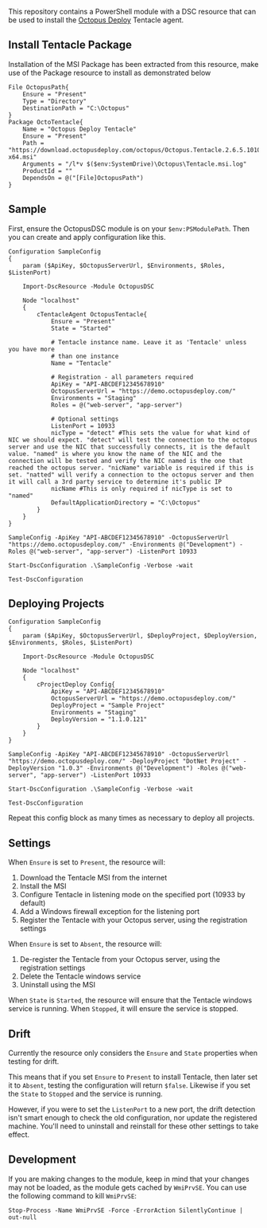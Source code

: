 This repository contains a PowerShell module with a DSC resource that can be used to install the [Octopus Deploy](http://octopusdeploy.com) Tentacle agent.

## Install Tentacle Package
Installation of the MSI Package has been extracted from this resource, make use of the Package resource to install as demonstrated below

```
File OctopusPath{
	Ensure = "Present"
	Type = "Directory"
	DestinationPath = "C:\Octopus"
}
Package OctoTentacle{
	Name = "Octopus Deploy Tentacle"
	Ensure = "Present"
	Path = "https://download.octopusdeploy.com/octopus/Octopus.Tentacle.2.6.5.1010-x64.msi"
	Arguments = "/l*v $($env:SystemDrive)\Octopus\Tentacle.msi.log"
	ProductId = ""
	DependsOn = @("[File]OctopusPath")
}
```

## Sample

First, ensure the OctopusDSC module is on your `$env:PSModulePath`. Then you can create and apply configuration like this.

```
Configuration SampleConfig
{
    param ($ApiKey, $OctopusServerUrl, $Environments, $Roles, $ListenPort)
 
    Import-DscResource -Module OctopusDSC
 
    Node "localhost"
    {
        cTentacleAgent OctopusTentacle{ 
            Ensure = "Present" 
            State = "Started"

            # Tentacle instance name. Leave it as 'Tentacle' unless you have more 
            # than one instance
            Name = "Tentacle"

            # Registration - all parameters required
            ApiKey = "API-ABCDEF12345678910"
            OctopusServerUrl = "https://demo.octopusdeploy.com/"
            Environments = "Staging"
            Roles = @("web-server", "app-server")

            # Optional settings
            ListenPort = 10933
            nicType = "detect" #This sets the value for what kind of NIC we should expect. "detect" will test the connection to the octopus server and use the NIC that successfully connects, it is the default value. "named" is where you know the name of the NIC and the connection will be tested and verify the NIC named is the one that reached the octopus server. "nicName" variable is required if this is set. "natted" will verify a connection to the octopus server and then it will call a 3rd party service to determine it's public IP
			nicName #This is only required if nicType is set to "named"
            DefaultApplicationDirectory = "C:\Octopus"
        }
    }
}
 
SampleConfig -ApiKey "API-ABCDEF12345678910" -OctopusServerUrl "https://demo.octopusdeploy.com/" -Environments @("Development") -Roles @("web-server", "app-server") -ListenPort 10933

Start-DscConfiguration .\SampleConfig -Verbose -wait

Test-DscConfiguration
```

## Deploying Projects
```
Configuration SampleConfig
{
    param ($ApiKey, $OctopusServerUrl, $DeployProject, $DeployVersion, $Environments, $Roles, $ListenPort)
 
    Import-DscResource -Module OctopusDSC
 
    Node "localhost"
	{
		cProjectDeploy Config{
            ApiKey = "API-ABCDEF12345678910"
            OctopusServerUrl = "https://demo.octopusdeploy.com/"
            DeployProject = "Sample Project"
            Environments = "Staging"
            DeployVersion = "1.1.0.121"
        }
	}
}

SampleConfig -ApiKey "API-ABCDEF12345678910" -OctopusServerUrl "https://demo.octopusdeploy.com/" -DeployProject "DotNet Project" -DeployVersion "1.0.3" -Environments @("Development") -Roles @("web-server", "app-server") -ListenPort 10933

Start-DscConfiguration .\SampleConfig -Verbose -wait

Test-DscConfiguration
```

Repeat this config block as many times as necessary to deploy all projects.

## Settings

When `Ensure` is set to `Present`, the resource will:

 1. Download the Tentacle MSI from the internet
 2. Install the MSI
 3. Configure Tentacle in listening mode on the specified port (10933 by default)
 4. Add a Windows firewall exception for the listening port
 5. Register the Tentacle with your Octopus server, using the registration settings

When `Ensure` is set to `Absent`, the resource will:

 1. De-register the Tentacle from your Octopus server, using the registration settings
 2. Delete the Tentacle windows service
 3. Uninstall using the MSI

When `State` is `Started`, the resource will ensure that the Tentacle windows service is running. When `Stopped`, it will ensure the service is stopped.

## Drift

Currently the resource only considers the `Ensure` and `State` properties when testing for drift. 

This means that if you set `Ensure` to `Present` to install Tentacle, then later set it to `Absent`, testing the configuration will return `$false`. Likewise if you set the `State` to `Stopped` and the service is running. 

However, if you were to set the `ListenPort` to a new port, the drift detection isn't smart enough to check the old configuration, nor update the registered machine. You'll need to uninstall and reinstall for these other settings to take effect.

## Development
If you are making changes to the module, keep in mind that your changes may not be loaded, as the module gets cached by `WmiPrvSE`. You can use the following command to kill `WmiPrvSE`:

```
Stop-Process -Name WmiPrvSE -Force -ErrorAction SilentlyContinue | out-null
```

